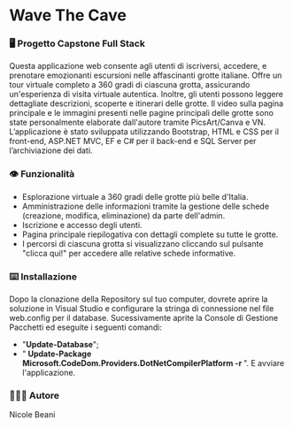 <h1>Wave The Cave </h1>

<h3>🖥️ Progetto Capstone Full Stack</h3>

Questa applicazione web consente agli utenti di iscriversi, accedere, e prenotare emozionanti escursioni nelle affascinanti grotte italiane. Offre un tour virtuale completo a 360 gradi di ciascuna grotta, assicurando un'esperienza di visita virtuale autentica. Inoltre, gli utenti possono leggere dettagliate descrizioni, scoperte e itinerari delle grotte. Il video sulla pagina principale e le immagini presenti nelle pagine principali delle grotte sono state personalmente elaborate dall'autore tramite PicsArt/Canva e VN. L’applicazione è stato sviluppata utilizzando Bootstrap, HTML e CSS per il front-end, ASP.NET MVC, EF e C# per il back-end e SQL Server per l’archiviazione dei dati.


<h3>👁️ Funzionalità </h3>

- Esplorazione virtuale a 360 gradi delle grotte più belle d'Italia.
- Amministrazione delle informazioni tramite la gestione delle schede (creazione, modifica, eliminazione) da parte dell'admin.
- Iscrizione e accesso degli utenti.
- Pagina principale riepilogativa con dettagli complete su tutte le grotte.
- I percorsi di ciascuna grotta si visualizzano cliccando sul pulsante "clicca qui!" per accedere alle relative schede informative.


<h3>⌨️ Installazione </h3>

Dopo la clonazione della Repository sul tuo computer, dovrete aprire la soluzione in Visual Studio e configurare la stringa di connessione nel file web.config per il database. Sucessivamente aprite la Console di Gestione Pacchetti ed eseguite i seguenti comandi:
- "<b>Update-Database</b>";
- "<b> Update-Package Microsoft.CodeDom.Providers.DotNetCompilerPlatform -r </b>".
E avviare l'applicazione.

<h3>👩🏻‍💻 Autore </h3>

Nicole Beani
